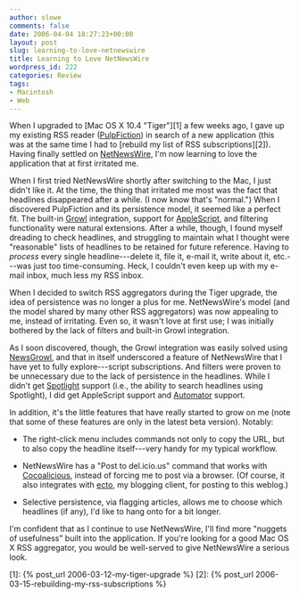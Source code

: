 ```yaml
---
author: slowe
comments: false
date: 2006-04-04 18:27:23+00:00
layout: post
slug: learning-to-love-netnewswire
title: Learning to Love NetNewsWire
wordpress_id: 222
categories: Review
tags:
- Macintosh
- Web
---
```


When I upgraded to [Mac OS X 10.4 "Tiger"][1] a few weeks ago, I gave up my existing RSS reader ([PulpFiction](http://freshsqueeze.com/products/pulpfiction/)) in search of a new application (this was at the same time I had to [rebuild my list of RSS subscriptions][2]). Having finally settled on [NetNewsWire](http://ranchero.com/netnewswire/), I'm now learning to love the application that at first irritated me.

When I first tried NetNewsWire shortly after switching to the Mac, I just didn't like it. At the time, the thing that irritated me most was the fact that headlines disappeared after a while. (I now know that's "normal.") When I discovered PulpFiction and its persistence model, it seemed like a perfect fit. The built-in [Growl](http://www.growl.info/) integration, support for [AppleScript](http://www.apple.com/macosx/features/applescript/), and filtering functionality were natural extensions. After a while, though, I found myself dreading to check headlines, and struggling to maintain what I thought were "reasonable" lists of headlines to be retained for future reference. Having to _process_ every single headline---delete it, file it, e-mail it, write about it, etc.---was just too time-consuming. Heck, I couldn't even keep up with my e-mail inbox, much less my RSS inbox.

When I decided to switch RSS aggregators during the Tiger upgrade, the idea of persistence was no longer a plus for me. NetNewsWire's model (and the model shared by many other RSS aggregators) was now appealing to me, instead of irritating. Even so, it wasn't love at first use; I was initially bothered by the lack of filters and built-in Growl integration.

As I soon discovered, though, the Growl integration was easily solved using [NewsGrowl](http://fever606.distantblue.net/code/), and that in itself underscored a feature of NetNewsWire that I have yet to fully explore---script subscriptions. And filters were proven to be unnecessary due to the lack of persistence in the headlines. While I didn't get [Spotlight](http://www.apple.com/macosx/features/spotlight/) support (i.e., the ability to search headlines using Spotlight), I did get AppleScript support and [Automator](http://www.apple.com/macosx/features/automator/) support.

In addition, it's the little features that have really started to grow on me (note that some of these features are only in the latest beta version). Notably:

* The right-click menu includes commands not only to copy the URL, but to also copy the headline itself---very handy for my typical workflow.

* NetNewsWire has a "Post to del.icio.us" command that works with [Cocoalicious](http://www.scifihifi.com/cocoalicious/), instead of forcing me to post via a browser. (Of course, it also integrates with [ecto](http://ecto.kung-foo.tv/), my blogging client, for posting to this weblog.)

* Selective persistence, via flagging articles, allows me to choose which headlines (if any), I'd like to hang onto for a bit longer.

I'm confident that as I continue to use NetNewsWire, I'll find more "nuggets of usefulness" built into the application. If you're looking for a good Mac OS X RSS aggregator, you would be well-served to give NetNewsWire a serious look.

[1]: {% post_url 2006-03-12-my-tiger-upgrade %}
[2]: {% post_url 2006-03-15-rebuilding-my-rss-subscriptions %}
